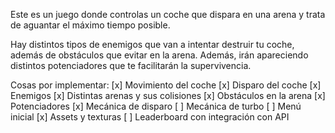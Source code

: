 Este es un juego donde controlas un coche que dispara en una arena y trata de aguantar el máximo tiempo posible.

Hay distintos tipos de enemigos que van a intentar destruir tu coche, además de obstáculos que evitar en la arena.
Además, irán apareciendo distintos potenciadores que te facilitarán la supervivencia.


Cosas por implementar:
[x] Movimiento del coche
[x] Disparo del coche
[x] Enemigos
[x] Distintas arenas y sus colisiones
[x] Obstáculos en la arena
[x] Potenciadores
[x] Mecánica de disparo
[ ] Mecánica de turbo
[ ] Menú inicial
[x] Assets y texturas
[ ] Leaderboard con integración con API
